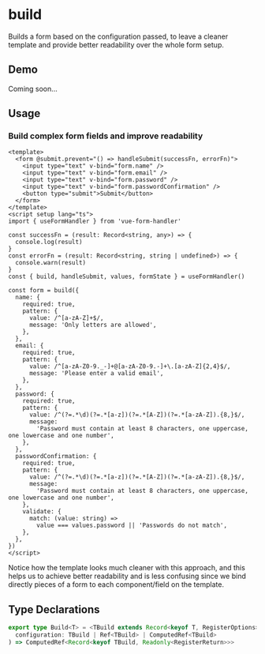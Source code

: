 # build

Builds a form based on the configuration passed, to leave a cleaner template and provide better readability over the whole form setup.

## Demo

Coming soon...

## Usage

### Build complex form fields and improve readability

```vue
<template>
  <form @submit.prevent="() => handleSubmit(successFn, errorFn)">
    <input type="text" v-bind="form.name" />
    <input type="text" v-bind="form.email" />
    <input type="text" v-bind="form.password" />
    <input type="text" v-bind="form.passwordConfirmation" />
    <button type="submit">Submit</button>
  </form>
</template>
<script setup lang="ts">
import { useFormHandler } from 'vue-form-handler'

const successFn = (result: Record<string, any>) => {
  console.log(result)
}
const errorFn = (result: Record<string, string | undefined>) => {
  console.warn(result)
}
const { build, handleSubmit, values, formState } = useFormHandler()

const form = build({
  name: {
    required: true,
    pattern: {
      value: /^[a-zA-Z]+$/,
      message: 'Only letters are allowed',
    },
  },
  email: {
    required: true,
    pattern: {
      value: /^[a-zA-Z0-9._-]+@[a-zA-Z0-9.-]+\.[a-zA-Z]{2,4}$/,
      message: 'Please enter a valid email',
    },
  },
  password: {
    required: true,
    pattern: {
      value: /^(?=.*\d)(?=.*[a-z])(?=.*[A-Z])(?=.*[a-zA-Z]).{8,}$/,
      message:
        'Password must contain at least 8 characters, one uppercase, one lowercase and one number',
    },
  },
  passwordConfirmation: {
    required: true,
    pattern: {
      value: /^(?=.*\d)(?=.*[a-z])(?=.*[A-Z])(?=.*[a-zA-Z]).{8,}$/,
      message:
        'Password must contain at least 8 characters, one uppercase, one lowercase and one number',
    },
    validate: {
      match: (value: string) =>
        value === values.password || 'Passwords do not match',
    },
  },
})
</script>
```

Notice how the template looks much cleaner with this approach, and this helps us to achieve better readability and is less confusing since we bind directly pieces of a form to each component/field on the template.

## Type Declarations

```ts
export type Build<T> = <TBuild extends Record<keyof T, RegisterOptions>>(
  configuration: TBuild | Ref<TBuild> | ComputedRef<TBuild>
) => ComputedRef<Record<keyof TBuild, Readonly<RegisterReturn>>>
```
